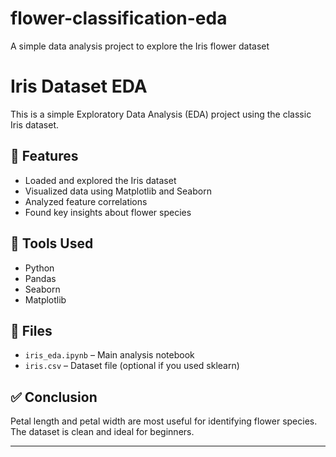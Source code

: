 # flower-classification-eda
A simple data analysis project to explore the Iris flower dataset
# Iris Dataset EDA

This is a simple Exploratory Data Analysis (EDA) project using the classic Iris dataset.

## 📌 Features

- Loaded and explored the Iris dataset
- Visualized data using Matplotlib and Seaborn
- Analyzed feature correlations
- Found key insights about flower species

## 🔧 Tools Used

- Python
- Pandas
- Seaborn
- Matplotlib

## 📁 Files

- `iris_eda.ipynb` – Main analysis notebook
- `iris.csv` – Dataset file (optional if you used sklearn)

## ✅ Conclusion

Petal length and petal width are most useful for identifying flower species. The dataset is clean and ideal for beginners.

---

